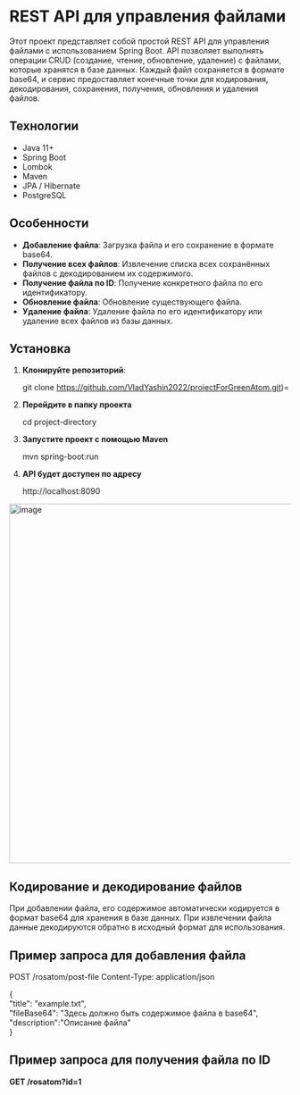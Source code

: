 # REST API для управления файлами

Этот проект представляет собой простой REST API для управления файлами с использованием Spring Boot. API позволяет выполнять операции CRUD (создание, чтение, обновление, удаление) с файлами, которые хранятся в базе данных. Каждый файл сохраняется в формате base64, и сервис предоставляет конечные точки для кодирования, декодирования, сохранения, получения, обновления и удаления файлов.

## Технологии

- Java 11+
- Spring Boot
- Lombok
- Maven
- JPA / Hibernate
- PostgreSQL

## Особенности

- **Добавление файла**: Загрузка файла и его сохранение в формате base64.
- **Получение всех файлов**: Извлечение списка всех сохранённых файлов с декодированием их содержимого.
- **Получение файла по ID**: Получение конкретного файла по его идентификатору.
- **Обновление файла**: Обновление существующего файла.
- **Удаление файла**: Удаление файла по его идентификатору или удаление всех файлов из базы данных.

## Установка

1. **Клонируйте репозиторий**:

   git clone https://github.com/VladYashin2022/projectForGreenAtom.git)=

2. **Перейдите в папку проекта**

   cd project-directory

3. **Запустите проект с помощью Maven**

   mvn spring-boot:run

4. **API будет доступен по адресу**

   http://localhost:8090


<img width="644" alt="image" src="https://github.com/user-attachments/assets/8c31070c-f82d-45c3-b19a-b28cca16b1b7">

## Кодирование и декодирование файлов

При добавлении файла, его содержимое автоматически кодируется в формат base64 для хранения в базе данных. При извлечении файла данные декодируются обратно в исходный формат для использования.

## Пример запроса для добавления файла

POST /rosatom/post-file
Content-Type: application/json

{  
    "title": "example.txt",  
    "fileBase64": "Здесь должно быть содержимое файла в base64",  
    "description":"Описание файла"  
}  

## Пример запроса для получения файла по ID

**GET /rosatom?id=1**
